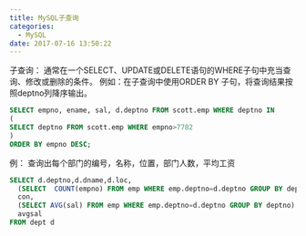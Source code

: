 ```yaml
---
title: MySQL子查询
categories:
  - MySQL
date: 2017-07-16 13:50:22
---
```

子查询：
通常在一个SELECT、UPDATE或DELETE语句的WHERE子句中充当查询、修改或删除的条件。
例如：在子查询中使用ORDER BY 子句，将查询结果按照deptno列降序输出。
```sql
SELECT empno, ename, sal, d.deptno FROM scott.emp WHERE deptno IN
(
SELECT deptno FROM scott.emp WHERE empno>7782
)
ORDER BY empno DESC;
```

例：
查询出每个部门的编号，名称，位置，部门人数，平均工资
```sql
SELECT d.deptno,d.dname,d.loc,
  (SELECT  COUNT(empno) FROM emp WHERE emp.deptno=d.deptno GROUP BY deptno)
  con,
  (SELECT AVG(sal) FROM emp WHERE emp.deptno=d.deptno GROUP BY deptno)
  avgsal
FROM dept d
```
